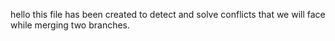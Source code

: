 
hello this file has been created to detect and solve conflicts that we will face while merging two branches.
